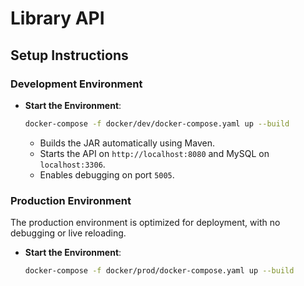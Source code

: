 # Library API

## Setup Instructions

### Development Environment

- **Start the Environment**:
   ```bash
   docker-compose -f docker/dev/docker-compose.yaml up --build
   ```
   - Builds the JAR automatically using Maven.
   - Starts the API on `http://localhost:8080` and MySQL on `localhost:3306`.
   - Enables debugging on port `5005`.


### Production Environment
The production environment is optimized for deployment, with no debugging or live reloading.

- **Start the Environment**:
   ```bash
   docker-compose -f docker/prod/docker-compose.yaml up --build
   ```